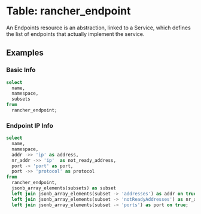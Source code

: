# Table: rancher_endpoint

An Endpoints resource is an abstraction, linked to a Service, which defines the list of endpoints that actually implement the service.

## Examples

### Basic Info

```sql
select
  name,
  namespace,
  subsets
from
  rancher_endpoint;
```

### Endpoint IP Info

```sql
select
  name,
  namespace,
  addr ->> 'ip' as address,
  nr_addr ->> 'ip'  as not_ready_address,
  port -> 'port' as port,
  port ->> 'protocol' as protocol
from
  rancher_endpoint,
  jsonb_array_elements(subsets) as subset
  left join jsonb_array_elements(subset -> 'addresses') as addr on true
  left join jsonb_array_elements(subset -> 'notReadyAddresses') as nr_addr on true
  left join jsonb_array_elements(subset -> 'ports') as port on true;
```
